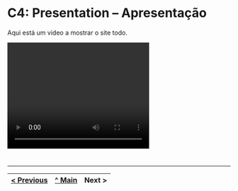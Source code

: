 # C4: Presentation – Apresentação


Aqui está um video a mostrar o site todo.


 <video width="320" height="240" controls>
  <source src="/ProjTecInt/doc/img/video.mp4" type="video/mp4">
  Seu navegador não suporta o elemento de vídeo.
</video>



#

---  
[< Previous](c3.md) | [^ Main](https://github.com/tiwm23tig01) | Next >
:--- | :---: | ---: 
